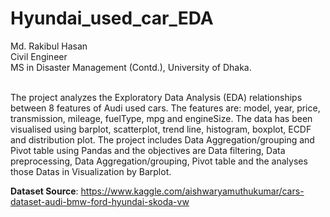 # Hyundai_used_car_EDA

Md. Rakibul Hasan
<br> Civil Engineer
<br> MS in Disaster Management (Contd.), University of Dhaka.

<br> The project analyzes the Exploratory Data Analysis (EDA) relationships between 8 features of Audi used cars. The features are: model, year, price, transmission, mileage, fuelType, mpg and engineSize. The data has been visualised using barplot, scatterplot, trend line, histogram, boxplot, ECDF and distribution plot. The project includes Data Aggregation/grouping and Pivot table using Pandas and the objectives are Data filtering, Data preprocessing, Data Aggregation/grouping, Pivot table and the analyses those Datas in Visualization by Barplot.

**Dataset Source**: https://www.kaggle.com/aishwaryamuthukumar/cars-dataset-audi-bmw-ford-hyundai-skoda-vw
